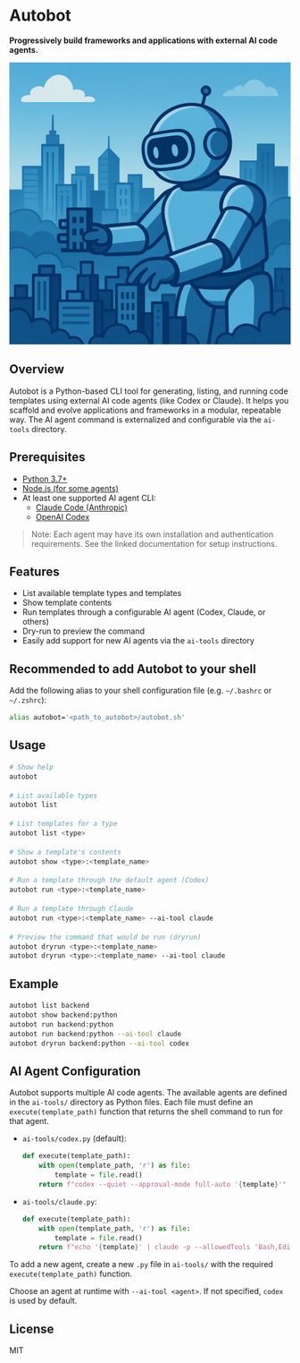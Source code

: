 # Autobot

**Progressively build frameworks and applications with external AI code agents.**

![Autobot Logo](images/autobot.png)

## Overview
Autobot is a Python-based CLI tool for generating, listing, and running code templates using external AI code agents (like Codex or Claude). It helps you scaffold and evolve applications and frameworks in a modular, repeatable way. The AI agent command is externalized and configurable via the `ai-tools` directory.

## Prerequisites
- [Python 3.7+](https://www.python.org/downloads/)
- [Node.js (for some agents)](https://nodejs.org/en/download/)
- At least one supported AI agent CLI:
  - [Claude Code (Anthropic)](https://docs.anthropic.com/en/docs/agents-and-tools/claude-code/overview)
  - [OpenAI Codex](https://github.com/openai/codex)

> Note: Each agent may have its own installation and authentication requirements. See the linked documentation for setup instructions.

## Features
- List available template types and templates
- Show template contents
- Run templates through a configurable AI agent (Codex, Claude, or others)
- Dry-run to preview the command
- Easily add support for new AI agents via the `ai-tools` directory

## Recommended to add Autobot to your shell

Add the following alias to your shell configuration file (e.g. `~/.bashrc` or `~/.zshrc`):

```sh
alias autobot='<path_to_autobot>/autobot.sh'
```

## Usage

```sh
# Show help
autobot

# List available types
autobot list

# List templates for a type
autobot list <type>

# Show a template's contents
autobot show <type>:<template_name>

# Run a template through the default agent (Codex)
autobot run <type>:<template_name>

# Run a template through Claude
autobot run <type>:<template_name> --ai-tool claude

# Preview the command that would be run (dryrun)
autobot dryrun <type>:<template_name>
autobot dryrun <type>:<template_name> --ai-tool claude
```

## Example
```sh
autobot list backend
autobot show backend:python
autobot run backend:python
autobot run backend:python --ai-tool claude
autobot dryrun backend:python --ai-tool codex
```

## AI Agent Configuration

Autobot supports multiple AI code agents. The available agents are defined in the `ai-tools/` directory as Python files. Each file must define an `execute(template_path)` function that returns the shell command to run for that agent.

- `ai-tools/codex.py` (default):
  ```python
  def execute(template_path):
      with open(template_path, 'r') as file:
          template = file.read()
      return f"codex --quiet --approval-mode full-auto '{template}'"
  ```
- `ai-tools/claude.py`:
  ```python
  def execute(template_path):
      with open(template_path, 'r') as file:
          template = file.read()
      return f"echo '{template}' | claude -p --allowedTools 'Bash,Edit,Write'"
  ```

To add a new agent, create a new `.py` file in `ai-tools/` with the required `execute(template_path)` function.

Choose an agent at runtime with `--ai-tool <agent>`. If not specified, `codex` is used by default.

## License
MIT
